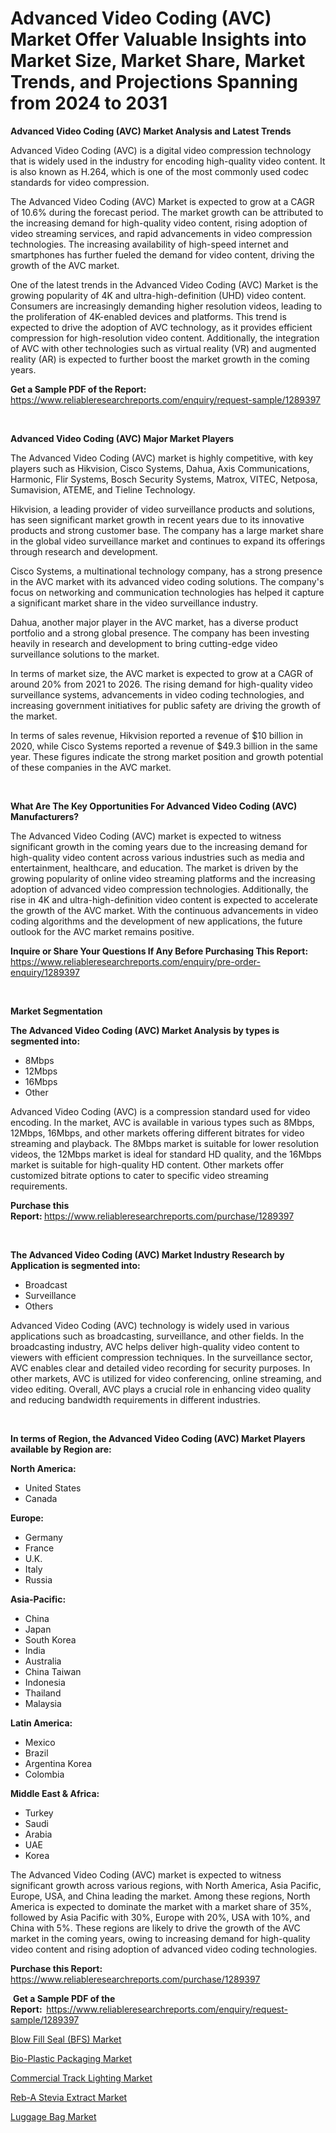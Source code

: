 <p><h1>Advanced Video Coding (AVC) Market Offer Valuable Insights into Market Size, Market Share, Market Trends, and Projections Spanning from 2024 to 2031</h1></p><p><strong>Advanced Video Coding (AVC) Market Analysis and Latest Trends</strong></p>
<p><p>Advanced Video Coding (AVC) is a digital video compression technology that is widely used in the industry for encoding high-quality video content. It is also known as H.264, which is one of the most commonly used codec standards for video compression.</p><p>The Advanced Video Coding (AVC) Market is expected to grow at a CAGR of 10.6% during the forecast period. The market growth can be attributed to the increasing demand for high-quality video content, rising adoption of video streaming services, and rapid advancements in video compression technologies. The increasing availability of high-speed internet and smartphones has further fueled the demand for video content, driving the growth of the AVC market.</p><p>One of the latest trends in the Advanced Video Coding (AVC) Market is the growing popularity of 4K and ultra-high-definition (UHD) video content. Consumers are increasingly demanding higher resolution videos, leading to the proliferation of 4K-enabled devices and platforms. This trend is expected to drive the adoption of AVC technology, as it provides efficient compression for high-resolution video content. Additionally, the integration of AVC with other technologies such as virtual reality (VR) and augmented reality (AR) is expected to further boost the market growth in the coming years.</p></p>
<p><strong>Get a Sample PDF of the Report:&nbsp;</strong> <a href="https://www.reliableresearchreports.com/enquiry/request-sample/1289397">https://www.reliableresearchreports.com/enquiry/request-sample/1289397</a></p>
<p>&nbsp;</p>
<p><strong>Advanced Video Coding (AVC) Major Market Players</strong></p>
<p><p>The Advanced Video Coding (AVC) market is highly competitive, with key players such as Hikvision, Cisco Systems, Dahua, Axis Communications, Harmonic, Flir Systems, Bosch Security Systems, Matrox, VITEC, Netposa, Sumavision, ATEME, and Tieline Technology. </p><p>Hikvision, a leading provider of video surveillance products and solutions, has seen significant market growth in recent years due to its innovative products and strong customer base. The company has a large market share in the global video surveillance market and continues to expand its offerings through research and development.</p><p>Cisco Systems, a multinational technology company, has a strong presence in the AVC market with its advanced video coding solutions. The company's focus on networking and communication technologies has helped it capture a significant market share in the video surveillance industry.</p><p>Dahua, another major player in the AVC market, has a diverse product portfolio and a strong global presence. The company has been investing heavily in research and development to bring cutting-edge video surveillance solutions to the market.</p><p>In terms of market size, the AVC market is expected to grow at a CAGR of around 20% from 2021 to 2026. The rising demand for high-quality video surveillance systems, advancements in video coding technologies, and increasing government initiatives for public safety are driving the growth of the market.</p><p>In terms of sales revenue, Hikvision reported a revenue of $10 billion in 2020, while Cisco Systems reported a revenue of $49.3 billion in the same year. These figures indicate the strong market position and growth potential of these companies in the AVC market.</p></p>
<p>&nbsp;</p>
<p><strong>What Are The Key Opportunities For Advanced Video Coding (AVC) Manufacturers?</strong></p>
<p><p>The Advanced Video Coding (AVC) market is expected to witness significant growth in the coming years due to the increasing demand for high-quality video content across various industries such as media and entertainment, healthcare, and education. The market is driven by the growing popularity of online video streaming platforms and the increasing adoption of advanced video compression technologies. Additionally, the rise in 4K and ultra-high-definition video content is expected to accelerate the growth of the AVC market. With the continuous advancements in video coding algorithms and the development of new applications, the future outlook for the AVC market remains positive.</p></p>
<p><strong>Inquire or Share Your Questions If Any Before Purchasing This Report:</strong> <a href="https://www.reliableresearchreports.com/enquiry/pre-order-enquiry/1289397">https://www.reliableresearchreports.com/enquiry/pre-order-enquiry/1289397</a></p>
<p>&nbsp;</p>
<p><strong>Market Segmentation</strong></p>
<p><strong>The Advanced Video Coding (AVC) Market Analysis by types is segmented into:</strong></p>
<p><ul><li>8Mbps</li><li>12Mbps</li><li>16Mbps</li><li>Other</li></ul></p>
<p><p>Advanced Video Coding (AVC) is a compression standard used for video encoding. In the market, AVC is available in various types such as 8Mbps, 12Mbps, 16Mbps, and other markets offering different bitrates for video streaming and playback. The 8Mbps market is suitable for lower resolution videos, the 12Mbps market is ideal for standard HD quality, and the 16Mbps market is suitable for high-quality HD content. Other markets offer customized bitrate options to cater to specific video streaming requirements.</p></p>
<p><strong>Purchase this Report:&nbsp;</strong><a href="https://www.reliableresearchreports.com/purchase/1289397">https://www.reliableresearchreports.com/purchase/1289397</a></p>
<p>&nbsp;</p>
<p><strong>The Advanced Video Coding (AVC) Market Industry Research by Application is segmented into:</strong></p>
<p><ul><li>Broadcast</li><li>Surveillance</li><li>Others</li></ul></p>
<p><p>Advanced Video Coding (AVC) technology is widely used in various applications such as broadcasting, surveillance, and other fields. In the broadcasting industry, AVC helps deliver high-quality video content to viewers with efficient compression techniques. In the surveillance sector, AVC enables clear and detailed video recording for security purposes. In other markets, AVC is utilized for video conferencing, online streaming, and video editing. Overall, AVC plays a crucial role in enhancing video quality and reducing bandwidth requirements in different industries.</p></p>
<p>&nbsp;</p>
<p><strong>In terms of Region, the Advanced Video Coding (AVC) Market Players available by Region are:</strong></p>
<p>
    <p> <strong> North America: </strong>
        <ul>
            <li>United States</li>
            <li>Canada</li>
        </ul>
        </p> 
    <p> <strong> Europe: </strong>
        <ul>
            <li>Germany</li>
            <li>France</li>
            <li>U.K.</li>
            <li>Italy</li>
            <li>Russia</li>
        </ul>
        </p> 
    <p> <strong> Asia-Pacific: </strong>
        <ul>
            <li>China</li>
            <li>Japan</li>
            <li>South Korea</li>
            <li>India</li>
            <li>Australia</li>
            <li>China Taiwan</li>
            <li>Indonesia</li>
            <li>Thailand</li>
            <li>Malaysia</li>
        </ul>
        </p> 
    <p> <strong> Latin America: </strong>
        <ul>
            <li>Mexico</li>
            <li>Brazil</li>
            <li>Argentina Korea</li>
            <li>Colombia</li>
        </ul>
        </p> 
    <p> <strong> Middle East & Africa: </strong>
        <ul>
            <li>Turkey</li>
            <li>Saudi</li>
            <li>Arabia</li>
            <li>UAE</li>
            <li>Korea</li>
        </ul>
    </p>
    </p>
<p><p>The Advanced Video Coding (AVC) market is expected to witness significant growth across various regions, with North America, Asia Pacific, Europe, USA, and China leading the market. Among these regions, North America is expected to dominate the market with a market share of 35%, followed by Asia Pacific with 30%, Europe with 20%, USA with 10%, and China with 5%. These regions are likely to drive the growth of the AVC market in the coming years, owing to increasing demand for high-quality video content and rising adoption of advanced video coding technologies.</p></p>
<p><strong>Purchase this Report: </strong><a href="https://www.reliableresearchreports.com/purchase/1289397">https://www.reliableresearchreports.com/purchase/1289397</a></p>
<p>&nbsp;<strong>Get a Sample PDF of the Report:&nbsp;&nbsp;</strong><a href="https://www.reliableresearchreports.com/enquiry/request-sample/1289397">https://www.reliableresearchreports.com/enquiry/request-sample/1289397</a></p>
<p><strong></strong></p>
<p><p><a href="https://simplistic-meeting-7ee.notion.site/Blow-Fill-Seal-BFS-Market-Size-Furnishes-Valuable-Information-Encompassing-Market-Share-Market-Tr-0600ccdf488f46ce975c371261bf9efc">Blow Fill Seal (BFS) Market</a></p><p><a href="https://skillful-vermicelli-b89.notion.site/Bio-Plastic-Packaging-Market-Provides-a-Comprehensive-Analysis-Including-a-Macro-Overview-of-the-Mar-b4de125853b94d5caa6667d55413d6bf">Bio-Plastic Packaging Market</a></p><p><a href="https://view.publitas.com/reportprime-1/commercial-track-lighting-market-size-growth-and-forecast-from-2024-2031/">Commercial Track Lighting Market</a></p><p><a href="https://github.com/JameTravis/Market-Research-Report-List-3/blob/main/reb-a-stevia-extract-market.md">Reb-A Stevia Extract Market</a></p><p><a href="https://view.publitas.com/reportprime-1/luggage-bag-market-size-global-industry-overview-market-segmentation-and-forecast-2024-to-2031/">Luggage Bag Market</a></p></p>